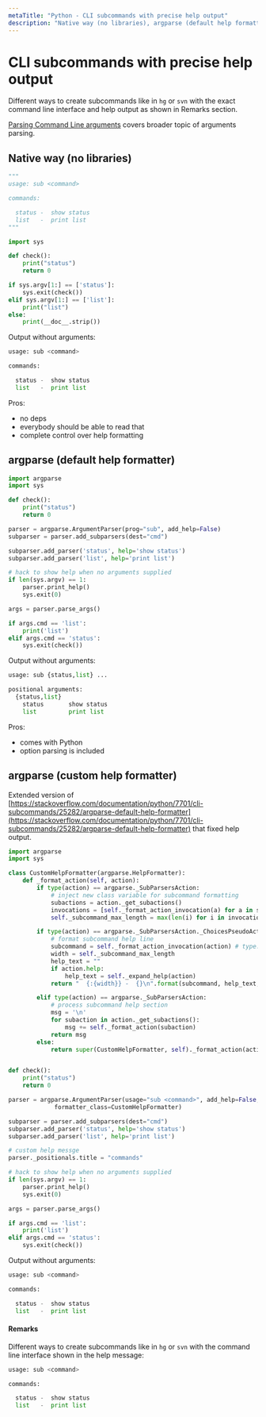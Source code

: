 ```yaml
---
metaTitle: "Python - CLI subcommands with precise help output"
description: "Native way (no libraries), argparse (default help formatter), argparse (custom help formatter)"
---
```


# CLI subcommands with precise help output


Different ways to create subcommands like in `hg` or `svn` with the exact command line interface and help output as shown in Remarks section.

[Parsing Command Line arguments](http://stackoverflow.com/documentation/python/1382/parsing-command-line-arguments) covers broader topic of arguments parsing.



## Native way (no libraries)


```py
"""
usage: sub <command>

commands:

  status -  show status
  list   -  print list
"""

import sys

def check():
    print("status")
    return 0

if sys.argv[1:] == ['status']:
    sys.exit(check())
elif sys.argv[1:] == ['list']:
    print("list")
else:
    print(__doc__.strip())

```

Output without arguments:

```py
usage: sub <command>

commands:

  status -  show status
  list   -  print list

```

Pros:

- no deps
- everybody should be able to read that
- complete control over help formatting



## argparse (default help formatter)


```py
import argparse
import sys

def check():
    print("status")
    return 0

parser = argparse.ArgumentParser(prog="sub", add_help=False)
subparser = parser.add_subparsers(dest="cmd")

subparser.add_parser('status', help='show status')
subparser.add_parser('list', help='print list')

# hack to show help when no arguments supplied
if len(sys.argv) == 1:
    parser.print_help()
    sys.exit(0)

args = parser.parse_args()

if args.cmd == 'list':
    print('list')
elif args.cmd == 'status':
    sys.exit(check())

```

Output without arguments:

```py
usage: sub {status,list} ...

positional arguments:
  {status,list}
    status       show status
    list         print list

```

Pros:

- comes with Python
- option parsing is included



## argparse (custom help formatter)


Extended version of [https://stackoverflow.com/documentation/python/7701/cli-subcommands/25282/argparse-default-help-formatter](https://stackoverflow.com/documentation/python/7701/cli-subcommands/25282/argparse-default-help-formatter) that fixed help output.

```py
import argparse
import sys

class CustomHelpFormatter(argparse.HelpFormatter):
    def _format_action(self, action):
        if type(action) == argparse._SubParsersAction:
            # inject new class variable for subcommand formatting
            subactions = action._get_subactions()
            invocations = [self._format_action_invocation(a) for a in subactions]
            self._subcommand_max_length = max(len(i) for i in invocations)

        if type(action) == argparse._SubParsersAction._ChoicesPseudoAction:
            # format subcommand help line
            subcommand = self._format_action_invocation(action) # type: str
            width = self._subcommand_max_length
            help_text = ""
            if action.help:
                help_text = self._expand_help(action)
            return "  {:{width}} -  {}\n".format(subcommand, help_text, width=width)

        elif type(action) == argparse._SubParsersAction:
            # process subcommand help section
            msg = '\n'
            for subaction in action._get_subactions():
                msg += self._format_action(subaction)
            return msg
        else:
            return super(CustomHelpFormatter, self)._format_action(action)


def check():
    print("status")
    return 0

parser = argparse.ArgumentParser(usage="sub <command>", add_help=False,
             formatter_class=CustomHelpFormatter)

subparser = parser.add_subparsers(dest="cmd")
subparser.add_parser('status', help='show status')
subparser.add_parser('list', help='print list')

# custom help messge
parser._positionals.title = "commands"

# hack to show help when no arguments supplied
if len(sys.argv) == 1:
    parser.print_help()
    sys.exit(0)

args = parser.parse_args()

if args.cmd == 'list':
    print('list')
elif args.cmd == 'status':
    sys.exit(check())

```

Output without arguments:

```py
usage: sub <command>

commands:

  status -  show status
  list   -  print list

```



#### Remarks


Different ways to create subcommands like in `hg` or `svn`  with the command line interface shown in the help message:

```py
usage: sub <command>

commands:

  status -  show status
  list   -  print list

```

